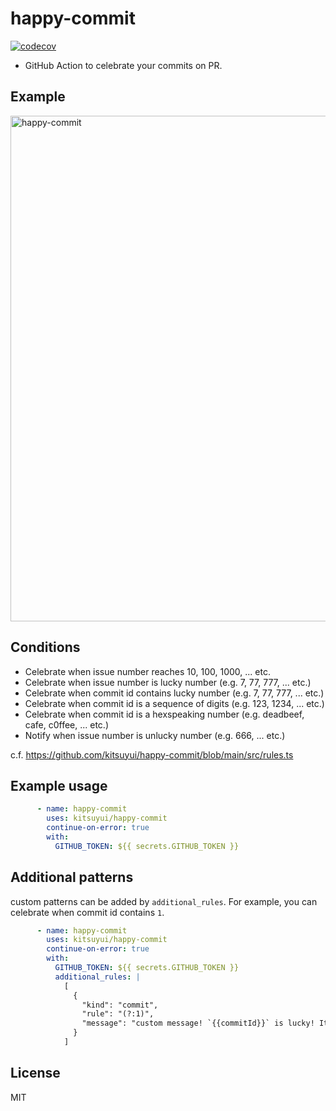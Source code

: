 # happy-commit

[![codecov](https://codecov.io/gh/kitsuyui/happy-commit/branch/main/graph/badge.svg?token=FM7RYWGV0P)](https://codecov.io/gh/kitsuyui/happy-commit)

- GitHub Action to celebrate your commits on PR.

## Example

<img width="809" alt="happy-commit" src="https://user-images.githubusercontent.com/2596972/209441390-83e0665e-3c65-4cb5-8c2e-b815448b0e2e.png">

## Conditions

- Celebrate when issue number reaches 10, 100, 1000, ... etc.
- Celebrate when issue number is lucky number (e.g. 7, 77, 777, ... etc.)
- Celebrate when commit id contains lucky number (e.g. 7, 77, 777, ... etc.)
- Celebrate when commit id is a sequence of digits (e.g. 123, 1234, ... etc.)
- Celebrate when commit id is a hexspeaking number (e.g. deadbeef, cafe, c0ffee, ... etc.)
- Notify when issue number is unlucky number (e.g. 666, ... etc.)

c.f. https://github.com/kitsuyui/happy-commit/blob/main/src/rules.ts

## Example usage

```yaml
      - name: happy-commit
        uses: kitsuyui/happy-commit
        continue-on-error: true
        with:
          GITHUB_TOKEN: ${{ secrets.GITHUB_TOKEN }}
```

## Additional patterns

custom patterns can be added by `additional_rules`.
For example, you can celebrate when commit id contains `1`.

```yaml
      - name: happy-commit
        uses: kitsuyui/happy-commit
        continue-on-error: true
        with:
          GITHUB_TOKEN: ${{ secrets.GITHUB_TOKEN }}
          additional_rules: |
            [
              {
                "kind": "commit",
                "rule": "(?:1)",
                "message": "custom message! `{{commitId}}` is lucky! It contains **{{matched}}"
              }
            ]
```

## License

MIT
